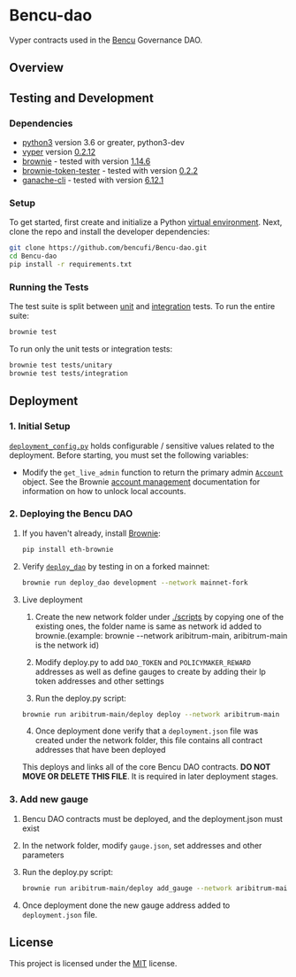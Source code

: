 # Bencu-dao

Vyper contracts used in the [Bencu](https://www.bencu.io/) Governance DAO.

## Overview

## Testing and Development

### Dependencies

- [python3](https://www.python.org/downloads/release/python-368/) version 3.6 or greater, python3-dev
- [vyper](https://github.com/vyperlang/vyper) version [0.2.12](https://github.com/vyperlang/vyper/releases/tag/v0.2.12)
- [brownie](https://github.com/iamdefinitelyahuman/brownie) - tested with version [1.14.6](https://github.com/eth-brownie/brownie/releases/tag/v1.14.6)
- [brownie-token-tester](https://github.com/iamdefinitelyahuman/brownie-token-tester) - tested with version [0.2.2](https://github.com/iamdefinitelyahuman/brownie-token-tester/releases/tag/v0.2.2)
- [ganache-cli](https://github.com/trufflesuite/ganache-cli) - tested with version [6.12.1](https://github.com/trufflesuite/ganache-cli/releases/tag/v6.12.1)

### Setup

To get started, first create and initialize a Python [virtual environment](https://docs.python.org/3/library/venv.html). Next, clone the repo and install the developer dependencies:

```bash
git clone https://github.com/bencufi/Bencu-dao.git
cd Bencu-dao
pip install -r requirements.txt
```

### Running the Tests

The test suite is split between [unit](tests/unitary) and [integration](tests/integration) tests. To run the entire suite:

```bash
brownie test
```

To run only the unit tests or integration tests:

```bash
brownie test tests/unitary
brownie test tests/integration
```

## Deployment

### 1. Initial Setup

[`deployment_config.py`](scripts/deployment_config.py) holds configurable / sensitive values related to the deployment. Before starting, you must set the following variables:

* Modify the `get_live_admin` function to return the primary admin [`Account`](https://eth-brownie.readthedocs.io/en/stable/api-network.html#brownie.network.account.Account) object. See the Brownie [account management](https://eth-brownie.readthedocs.io/en/stable/account-management.html) documentation for information on how to unlock local accounts.

### 2. Deploying the Bencu DAO

1. If you haven't already, install [Brownie](https://github.com/eth-brownie/brownie):

    ```bash
    pip install eth-brownie
    ```

2. Verify [`deploy_dao`](deploy_dao.py) by testing in on a forked mainnet:

    ```bash
    brownie run deploy_dao development --network mainnet-fork
    ```

3. Live deployment

    1. Create the new network folder under [./scripts](scripts) by copying one of the existing ones, the folder name is same as network id added to brownie.(example: brownie --network aribitrum-main, aribitrum-main is the network id)

    2. Modify deploy.py to add `DAO_TOKEN` and `POLICYMAKER_REWARD` addresses as well as define gauges to create by adding their lp token addresses and other settings

    3. Run the deploy.py script:

    ```bash
    brownie run aribitrum-main/deploy deploy --network aribitrum-main
    ```

    4. Once deployment done verify that a `deployment.json` file was created under the network folder, this file contains all contract addresses that have been deployed

    This deploys and links all of the core Bencu DAO contracts. **DO NOT MOVE OR DELETE THIS FILE**. It is required in later deployment stages.

### 3. Add new gauge

1. Bencu DAO contracts must be deployed, and the deployment.json must exist

2. In the network folder, modify `gauge.json`, set addresses and other parameters

3. Run the deploy.py script:

    ```bash
    brownie run aribitrum-main/deploy add_gauge --network aribitrum-main
    ```

4. Once deployment done the new gauge address added to `deployment.json` file.

## License

This project is licensed under the [MIT](LICENSE) license.
